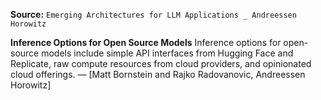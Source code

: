 **Source:** `Emerging Architectures for LLM Applications _ Andreessen Horowitz`

**Inference Options for Open Source Models**
Inference options for open-source models include simple API interfaces from Hugging Face and Replicate, raw compute resources from cloud providers, and opinionated cloud offerings. — [Matt Bornstein and Rajko Radovanovic, Andreessen Horowitz]
